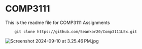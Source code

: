 # COMP3111 

This is the readme file for COMP3111 Assignments

```console
    git clone https://github.com/Seankor20/Comp3111LEx.git
```

![Screenshot 2024-09-10 at 3.25.46 PM.jpg](Screenshot%202024-09-10%20at%203.25.46%E2%80%AFPM.jpg)